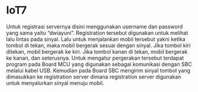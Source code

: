 # IoT7

Untuk registrasi servernya disini menggunakan username dan password yang sama yaitu “dwiayuni”. Registration tersebut digunakan untuk melihat lalu lintas pada sinyal.
Lalu untuk menjalankan mobil tersebut yakni ketika tombol di tekan, maka mobil bergerak sesuai dengan sinyal. Jika tombol kiri ditekan, mobil bergerak ke kiri. 
Jika tombol kanan di tekan, mobil bergerak ke kanan, dan seterusnya. Untuk mengatur pergerakan tersebut terdapat program pada Board MCU yang digunakan sebagai komunikasi dengan SBC melalui kabel USB. 
Kemudian pada Board SBC mengirim sinyal tombol yang dimasukkan ke registration server dimana registration server digunakan untuk menyalurkan sinyal menuju mobil.
